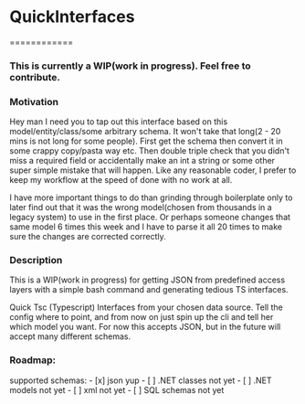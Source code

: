 # QuickInterfaces
============

### This is currently a WIP(work in progress). Feel free to contribute.

### Motivation
Hey man I need you to tap out this interface based on this model/entity/class/some arbitrary schema.
It won't take that long(2 - 20 mins is not long for some people). First get the schema then convert it in some crappy copy/pasta way etc. Then double triple check that you didn't miss a required field or accidentally make an int a string or some other super simple mistake that will happen. Like any reasonable coder, I prefer to keep my workflow at the speed of done with no work at all.

I have more important things to do than grinding through boilerplate only to later find out that it was the wrong model(chosen from thousands in a legacy system) to use in the first place. Or perhaps someone changes that same model 6 times this week and I have to parse it all 20 times to make sure the changes are corrected correctly.

### Description
This is a WIP(work in progress) for getting JSON from predefined access layers with a simple bash command and generating tedious TS interfaces.

Quick Tsc (Typescript) Interfaces from your chosen data source. Tell the config where to point, and from now on just spin up the cli and tell her which model you want. For now this accepts JSON, but in the future will accept many different schemas.

### Roadmap:

supported schemas:
    - [x] json yup
    - [ ] .NET classes not yet
    - [ ] .NET models not yet
    - [ ] xml not yet
    - [ ] SQL schemas not yet

